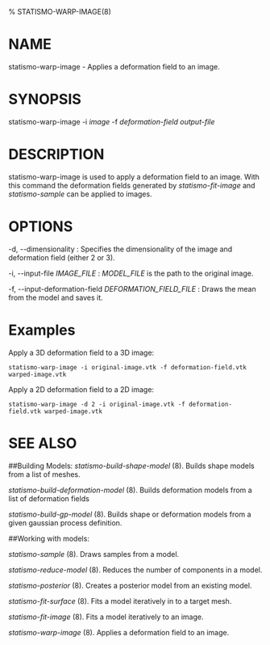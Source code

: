 % STATISMO-WARP-IMAGE(8)

# NAME

statismo-warp-image - Applies a deformation field to an image.

# SYNOPSIS

statismo-warp-image -i *image* -f *deformation-field* *output-file*

# DESCRIPTION

statismo-warp-image is used to apply a deformation field to an image. With this command the deformation fields generated by *statismo-fit-image* and *statismo-sample* can be applied to images.

# OPTIONS

-d, \--dimensionality 
:	Specifies the dimensionality of the image and deformation field (either 2 or 3).

-i, \--input-file *IMAGE_FILE*
:	*MODEL_FILE* is the path to the original image.

-f, \--input-deformation-field *DEFORMATION_FIELD_FILE*
:	Draws the mean from the model and saves it.

# Examples 
Apply a 3D deformation field to a 3D image:

    statismo-warp-image -i original-image.vtk -f deformation-field.vtk warped-image.vtk

Apply a 2D deformation field to a 2D image:

    statismo-warp-image -d 2 -i original-image.vtk -f deformation-field.vtk warped-image.vtk


# SEE ALSO

##Building Models:
*statismo-build-shape-model* (8).
Builds shape models from a list of meshes.

*statismo-build-deformation-model* (8).
Builds deformation models from a list of deformation fields

*statismo-build-gp-model* (8).
Builds shape or deformation models from a given gaussian process definition.

##Working with models:

*statismo-sample* (8).
Draws samples from a model.

*statismo-reduce-model* (8).
Reduces the number of components in a model.

*statismo-posterior* (8).
Creates a posterior model from an existing model.

*statismo-fit-surface* (8).
Fits a model iteratively in to a target mesh.

*statismo-fit-image* (8).
Fits a model iteratively to an image.

*statismo-warp-image* (8).
Applies a deformation field to an image.



